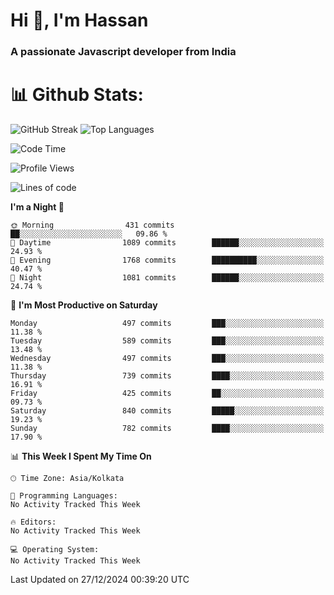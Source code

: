 # Hi 👋, I'm Hassan
### A passionate Javascript developer from India


# 📊 Github Stats:
![GitHub Streak](https://github-readme-streak-stats.herokuapp.com/?user=codeblooded47&theme=dracula&hide_border=false)
![Top Languages](https://github-readme-stats.vercel.app/api/top-langs/?username=codeblooded47&layout=compact&theme=dracula)



<!--START_SECTION:waka-->
![Code Time](http://img.shields.io/badge/Code%20Time-869%20hrs%2039%20mins-blue)

![Profile Views](http://img.shields.io/badge/Profile%20Views-0-blue)

![Lines of code](https://img.shields.io/badge/From%20Hello%20World%20I%27ve%20Written-23.8%20million%20lines%20of%20code-blue)

**I'm a Night 🦉** 

```text
🌞 Morning                431 commits         ██░░░░░░░░░░░░░░░░░░░░░░░   09.86 % 
🌆 Daytime                1089 commits        ██████░░░░░░░░░░░░░░░░░░░   24.93 % 
🌃 Evening                1768 commits        ██████████░░░░░░░░░░░░░░░   40.47 % 
🌙 Night                  1081 commits        ██████░░░░░░░░░░░░░░░░░░░   24.74 % 
```
📅 **I'm Most Productive on Saturday** 

```text
Monday                   497 commits         ███░░░░░░░░░░░░░░░░░░░░░░   11.38 % 
Tuesday                  589 commits         ███░░░░░░░░░░░░░░░░░░░░░░   13.48 % 
Wednesday                497 commits         ███░░░░░░░░░░░░░░░░░░░░░░   11.38 % 
Thursday                 739 commits         ████░░░░░░░░░░░░░░░░░░░░░   16.91 % 
Friday                   425 commits         ██░░░░░░░░░░░░░░░░░░░░░░░   09.73 % 
Saturday                 840 commits         █████░░░░░░░░░░░░░░░░░░░░   19.23 % 
Sunday                   782 commits         ████░░░░░░░░░░░░░░░░░░░░░   17.90 % 
```


📊 **This Week I Spent My Time On** 

```text
🕑︎ Time Zone: Asia/Kolkata

💬 Programming Languages: 
No Activity Tracked This Week

🔥 Editors: 
No Activity Tracked This Week

💻 Operating System: 
No Activity Tracked This Week
```


 Last Updated on 27/12/2024 00:39:20 UTC
<!--END_SECTION:waka-->

